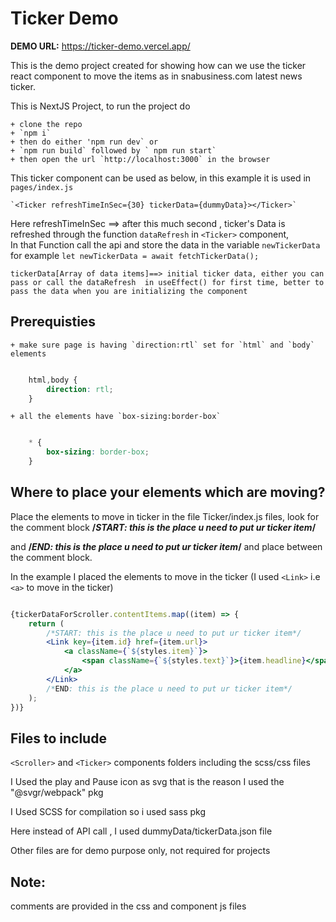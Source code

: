 # Ticker Demo


**DEMO URL:** https://ticker-demo.vercel.app/


This is the demo project created for showing how can we use the ticker react component to move the items as in snabusiness.com latest news ticker.

This is NextJS Project, to run the project do

    + clone the repo
    + `npm i`
    + then do either 'npm run dev` or
    + `npm run build` followed by ` npm run start`
    + then open the url `http://localhost:3000` in the browser

This ticker component can be used as below, in this example it is used in `pages/index.js`

    `<Ticker refreshTimeInSec={30} tickerData={dummyData}></Ticker>`

Here
    refreshTimeInSec ==> after this much second , ticker's Data is refreshed through the function `dataRefresh` in `<Ticker>` component, \
    In that Function call the api and store the data in the variable `newTickerData` for example `let newTickerData = await fetchTickerData();`

    tickerData[Array of data items]==> initial ticker data, either you can pass or call the dataRefresh  in useEffect() for first time, better to pass the data when you are initializing the component

## Prerequisties

    + make sure page is having `direction:rtl` set for `html` and `body` elements

```css

    html,body {
        direction: rtl;
    }

```
    + all the elements have `box-sizing:border-box`

```css

    * {
        box-sizing: border-box;
    }

```

## Where to place your elements which are moving?

Place the elements to move in ticker in the file Ticker/index.js files, look for the comment block **/*START: this is the place u need to put ur ticker item*/**

and **/*END: this is the place u need to put ur ticker item*/** and place between the comment block.

In the example I placed the elements to move in the ticker (I used `<Link>` i.e `<a>` to move in the ticker)

```jsx

{tickerDataForScroller.contentItems.map((item) => {
    return (
        /*START: this is the place u need to put ur ticker item*/
        <Link key={item.id} href={item.url}>
            <a className={`${styles.item}`}>
                <span className={`${styles.text}`}>{item.headline}</span>
            </a>
        </Link>
        /*END: this is the place u need to put ur ticker item*/
    );
})}

```

## Files to include

`<Scroller>` and `<Ticker>` components folders including the scss/css files

I Used the play and Pause icon as svg that is the reason I used the "@svgr/webpack" pkg

I Used SCSS for compilation so i used sass pkg

Here instead of API call , I used dummyData/tickerData.json file

Other files are for demo purpose only, not required for projects

## Note:

comments are provided in the css and component js files
